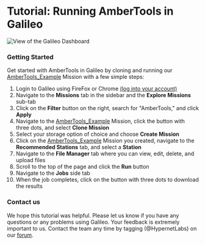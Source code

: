 # Tutorial: Running AmberTools in Galileo

![View of the Galileo Dashboard](images/ambertools/ambertools.gif)

### Getting Started

Get started with AmberTools in Galileo by cloning and running our [AmberTools_Example](https://galileo.hypernetlabs.io/public-missions/e65d0ea3-7c6d-4e89-ba6a-077e4bdb19fd) Mission with a few simple steps:

1.	Login to Galileo using FireFox or Chrome [(log into your account)](http://galileo.hypernetlabs.io/)
2.	Navigate to the **Missions** tab in the sidebar and the **Explore Missions** sub-tab
3.	Click on the **Filter** button on the right, search for "AmberTools," and click **Apply**
4.	Navigate to the [AmberTools_Example](https://galileo.hypernetlabs.io/public-missions/e65d0ea3-7c6d-4e89-ba6a-077e4bdb19fd) Mission, click the button with three dots, and select **Clone Mission**
5.	Select your storage option of choice and choose **Create Mission**
6.	Click on the [AmberTools_Example](https://galileo.hypernetlabs.io/public-missions/e65d0ea3-7c6d-4e89-ba6a-077e4bdb19fd) Mission you created, navigate to the **Recommended Stations** tab, and select a **Station**
7.	Navigate to the **File Manager** tab where you can view, edit, delete, and upload files
8.	Scroll to the top of the page and click the **Run** button
9.	Navigate to the **Jobs** side tab
10.	When the job completes, click on the button with three dots to download the results

### Contact us

We hope this tutorial was helpful. Please let us know if you have any questions or any problems using Galileo. Your feedback is extremely important to us. Contact the team any time by tagging (@HypernetLabs) on our [forum](https://galileo-forum.hypernetlabs.io).
